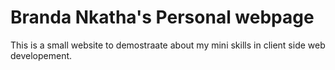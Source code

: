 # Branda Nkatha's Personal webpage

This is a small website to demostraate about my mini skills in client side web developement.
